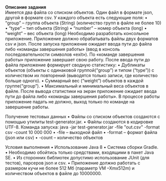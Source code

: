 <b>Описание задания</b><br/>
Имеется два файла со списком объектов. Один файл в формате json, другой в формате csv. У каждого объекта есть следующие поля:
• “group” – группа объекта (String) (количество групп в файле не более 10)
• “type” – тип объекта (String)
• “number” – номер объекта (long)
• “weight” – вес объекта (long)
Необходимо разработать консольное приложение. Приложение должно обрабатывать файлы двух форматов csv и json.  После запуска приложение ожидает ввода пути до файла либо «команды завершения работы» (ввод в консоль последовательности символов «exit»). По «команде завершения работы» приложение завершает свою работу. После ввода пути до файла приложение формирует сводную статистику:
• Дубликаты объектов (объекты с одинаковой группой(“group”) и типом (“type”)) с количеством их повторений (выводятся только записи, где количество больше одного).
• Суммарный вес (“weight”) объектов в каждой группе(“group”).
• Максимальный и минимальный веса объектов в файле.
После вывода статистики на экран приложение ожидает ввода пути до файла либо «команды завершения работы».
В процессе работы приложение падать не должно, выход только по команде на завершение работы.


Получение тестовых данных
• Файлы со списком объектов создаются с помощью утилиты test-generator.jar.
• Файлы создаются в кодировке UTF-8.
Команда запуска:
java -jar test-generator.jar -file "out.csv" -format csv -count 10 000 000
• -file – выходной файл
• -format – формат файла (json или csv)
• -count – количество объектов

Условия выполнения
• Использование Java 8
• Система сборки Gradle.
• Необходимо обойтись только средствами, входящими в пакет Java SE.
• Из сторонних библиотек допустимо использование JUnit (для тестов), парсеров json и csv.
• Приложение должно работать с размером кучи не более 512 Мб (параметр VM –Xmx512m) и количеством объектов в файле до 10000000.
